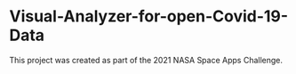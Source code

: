 # Visual-Analyzer-for-open-Covid-19-Data
This project was created as part of the 2021 NASA Space Apps Challenge.
